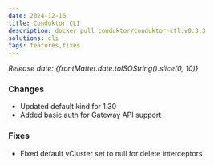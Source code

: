 ```yaml
---
date: 2024-12-16
title: Conduktor CLI
description: docker pull conduktor/conduktor-ctl:v0.3.3
solutions: cli
tags: features,fixes
---
```


*Release date: {frontMatter.date.toISOString().slice(0, 10)}*

### Changes
- Updated default kind for 1.30
- Added basic auth for Gateway API support

### Fixes
- Fixed default vCluster set to null for delete interceptors
